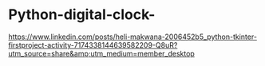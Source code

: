 # Python-digital-clock-
https://www.linkedin.com/posts/heli-makwana-2006452b5_python-tkinter-firstproject-activity-7174338144639582209-Q8uR?utm_source=share&amp;utm_medium=member_desktop

